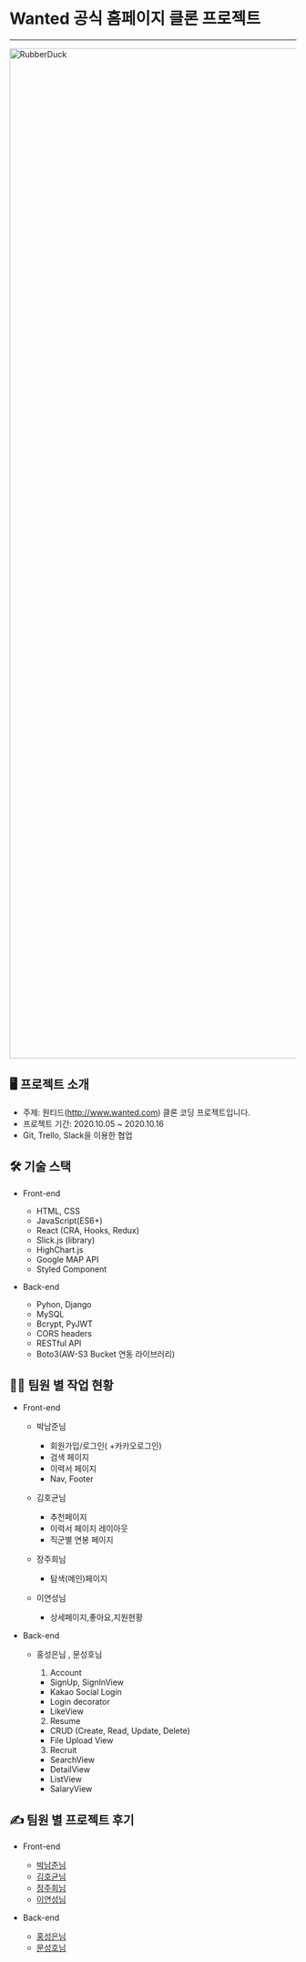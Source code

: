 

# Wanted 공식 홈페이지 클론 프로젝트 
-----------------------------------
<img width="1773" src="https://github.com/wecode-bootcamp-korea/12-Cuted-frontend/blob/master/public/Images/CompanyLists/banner1.png?raw=true" title="px(픽셀) 크기 설정" alt="RubberDuck"></img><br/>


## 🖥 프로젝트 소개


* 주제: 원티드(http://www.wanted.com) 클론 코딩 프로젝트입니다.
* 프로젝트 기간: 2020.10.05 ~ 2020.10.16
* Git, Trello, Slack을 이용한 협업

## 🛠 기술 스택

* Front-end
  - HTML, CSS
  - JavaScript(ES6+)
  - React (CRA, Hooks, Redux)
  - Slick.js (library)
  - HighChart.js
  - Google MAP API
  - Styled Component
  
* Back-end
  - Pyhon, Django
  - MySQL
  - Bcrypt, PyJWT
  - CORS headers
  - RESTful API
  - Boto3(AW-S3 Bucket 연동 라이브러리)

## 🧑‍💻 팀원 별 작업 현황

* Front-end
  - 박남준님
    * 회원가입/로그인( +카카오로그인)
    * 검색 페이지
    * 이력서 페이지
    * Nav, Footer
    
  - 김호균님
    * 추천페이지
    * 이력서 페이지 레이아웃
    * 직군별 연봉 페이지
    
  - 장주희님
    * 탐색(메인)페이지
    
  - 이연성님
    * 상세페이지,좋아요,지원현황
    
 
* Back-end
  - 홍성은님 , 문성호님
  
    1. Account
      - SignUp, SignInView
      - Kakao Social Login
      - Login decorator
      - LikeView
      
    2. Resume
      - CRUD (Create, Read, Update, Delete)
      - File Upload View
      
    3. Recruit
      - SearchView
      - DetailView
      - ListView
      - SalaryView

## ✍️ 팀원 별 프로젝트 후기
  - Front-end
  
    * [박남준님]()
    * [김호균님](https://velog.io/@kyman19940214)
    * [장주희님]()
    * [이연성님]()
    
  - Back-end
   
    * [홍성은님]()
    * [문성호님]()
